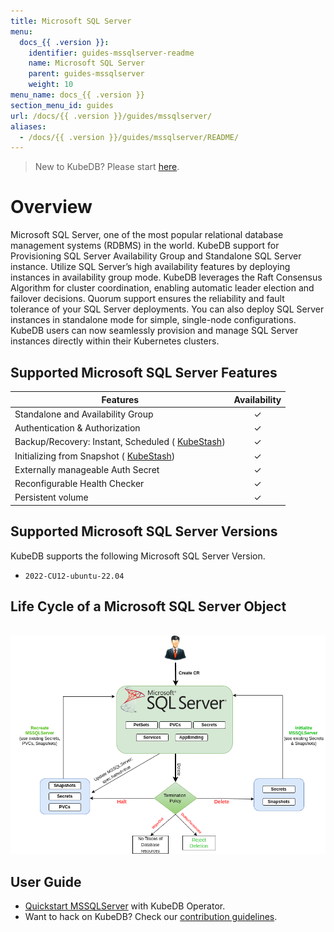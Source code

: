 ```yaml
---
title: Microsoft SQL Server
menu:
  docs_{{ .version }}:
    identifier: guides-mssqlserver-readme
    name: Microsoft SQL Server
    parent: guides-mssqlserver
    weight: 10
menu_name: docs_{{ .version }}
section_menu_id: guides
url: /docs/{{ .version }}/guides/mssqlserver/
aliases:
  - /docs/{{ .version }}/guides/mssqlserver/README/
---
```

> New to KubeDB? Please start [here](/docs/README.md).

# Overview

Microsoft SQL Server, one of the most popular relational database management systems (RDBMS) in the world. KubeDB support for Provisioning SQL Server Availability Group and Standalone SQL Server instance. Utilize SQL Server’s high availability features by deploying instances in availability group mode. KubeDB leverages the Raft Consensus Algorithm for cluster coordination, enabling automatic leader election and failover decisions. Quorum support ensures the reliability and fault tolerance of your SQL Server deployments. You can also deploy SQL Server instances in standalone mode for simple, single-node configurations. KubeDB users can now seamlessly provision and manage SQL Server instances directly within their Kubernetes clusters.

## Supported Microsoft SQL Server Features

| Features                                                                   | Availability |
|----------------------------------------------------------------------------|:------------:|
| Standalone and Availability Group                                          |   &#10003;   |
| Authentication & Authorization                                             |   &#10003;   |
| Backup/Recovery: Instant, Scheduled ( [KubeStash](https://kubestash.com/)) |   &#10003;   |
| Initializing from Snapshot ( [KubeStash](https://kubestash.com/))          |   &#10003;   |
| Externally manageable Auth Secret                                          |   &#10003;   |
| Reconfigurable Health Checker                                              |   &#10003;   |
| Persistent volume                                                          |   &#10003;   | 


## Supported Microsoft SQL Server Versions

KubeDB supports the following Microsoft SQL Server Version.
- `2022-CU12-ubuntu-22.04`

## Life Cycle of a Microsoft SQL Server Object

<!---
ref : https://cacoo.com/diagrams/4PxSEzhFdNJRIbIb/0281B
--->

<p align="center">
  <img alt="lifecycle"  src="/docs/guides/mssqlserver/images/mssqlserver-lifecycle.png" >
</p>

## User Guide

- [Quickstart MSSQLServer](/docs/guides/mssqlserver/quickstart/quickstart.md) with KubeDB Operator.
- Want to hack on KubeDB? Check our [contribution guidelines](/docs/CONTRIBUTING.md).